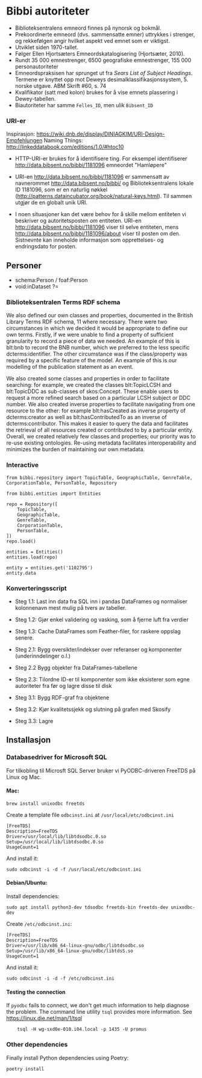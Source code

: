 # Bibbi autoriteter

- Biblioteksentralens emneord finnes på nynorsk og bokmål.
- Prekoordinerte emneord (dvs. sammensatte emner) uttrykkes i strenger, og rekkefølgen angir hvilket aspekt ved emnet som er viktigst.
- Utviklet siden 1970-tallet.
- Følger Ellen Hjortsæters Emneordskatalogisering (Hjortsæter, 2010).
- Rundt 35 000 emnestrenger, 6500 geografiske emnestrenger, 155 000 personautoriteter
- Emneordspraksisen har sprunget ut fra *Sears List of Subject Headings*. Termene er knyttet opp mot Deweys desimalklassifikasjonssystem, 5. norske utgave.<ref> ABM Skrift #60, s. 74</ref>
- Kvalifikator (satt med kolon) brukes for å vise emnets plassering i Dewey-tabellen.
- Biautoriteter har samme `Felles_ID`, men ulik `Bibsent_ID`

### URI-er

Inspirasjon: https://wiki.dnb.de/display/DINIAGKIM/URI-Design-Empfehlungen
Naming Things: http://linkeddatabook.com/editions/1.0/#htoc10

- HTTP-URI-er brukes for å identifisere ting. For eksempel identifiserer http://data.bibsent.no/bibbi/1181096 emneordet "Hamløpere"

- URI-en http://data.bibsent.no/bibbi/1181096 er sammensatt av navnerommet http://data.bibsent.no/bibbi/ og Biblioteksentralens lokale ID 1181096, som er en naturlig nøkkel (http://patterns.dataincubator.org/book/natural-keys.html). Til sammen utgjør de en globalt unik URI.

- I noen situasjoner kan det være behov for å skille mellom entiteten vi beskriver og autoritetsposten *om* entiteten. URI-en http://data.bibsent.no/bibbi/1181096 viser til selve entiteten, mens http://data.bibsent.no/bibbi/1181096/about viser til posten om den. Sistnevnte kan inneholde informasjon som opprettelses- og endringsdato for posten.


## Personer

- schema:Person / foaf:Person
- void:inDataset ?=



### Biblioteksentralen Terms RDF schema

We also defined our own classes and properties, documented in the British Library Terms
RDF schema, 11 where necessary. There were two circumstances in which we decided it
would be appropriate to define our own terms. Firstly, if we were unable to find a property of
sufficient granularity to record a piece of data we needed. An example of this is blt:bnb to
record the BNB number, which we preferred to the less specific dcterms:identifier. The other
circumstance was if the class/property was required by a specific feature of the model. An
example of this is our modelling of the publication statement as an event.


We also created some classes and properties in order to facilitate searching: for example, we
created the classes blt:TopicLCSH and blt:TopicDDC as sub-classes of skos:Concept. These
enable users to request a more refined search based on a particular LCSH subject or DDC
number. We also created inverse properties to facilitate navigating from one resource to the
other: for example blt:hasCreated as inverse property of dcterms:creator as well as
blt:hasContributedTo as an inverse of dcterms:contributor. This makes it easier to query the
data and facilitates the retrieval of all resources created or contributed to by a particular entity.
Overall, we created relatively few classes and properties; our priority was to re-use existing
ontologies. Re-using metadata facilitates interoperability and minimizes the burden of
maintaining our own metadata.


### Interactive

```
from bibbi.repository import TopicTable, GeographicTable, GenreTable, CorporationTable, PersonTable, Repository

from bibbi.entities import Entities

repo = Repository([
	TopicTable,
	GeographicTable,
	GenreTable,
	CorporationTable,
	PersonTable,
])
repo.load()

entities = Entities()
entities.load(repo)

entity = entities.get('1102795')
entity.data

```


### Konverteringsscript

- Steg 1.1: Last inn data fra SQL inn i pandas DataFrames og normaliser kolonnenavn mest mulig på tvers av tabeller.
- Steg 1.2: Gjør enkel validering og vasking,  som å fjerne luft fra verdier
- Steg 1.3: Cache DataFrames som Feather-filer, for raskere oppslag senere.

- Steg 2.1: Bygg oversikter/indekser over referanser og komponenter (underinndelinger o.l.)
- Steg 2.2 Bygg objekter fra DataFrames-tabellene
- Steg 2.3: Tilordne ID-er til komponenter som ikke eksisterer som egne autoriteter fra før og lagre disse til disk

- Steg 3.1: Bygg RDF-graf fra objektene
- Steg 3.2: Kjør kvalitetssjekk og slutning på grafen med Skosify
- Steg 3.3: Lagre


## Installasjon

### Databasedriver for Microsoft SQL

For tilkobling til Microsft SQL Server bruker vi PyODBC-driveren FreeTDS på Linux og Mac.

#### Mac:

	brew install unixodbc freetds

Create a template file `odbcinst.ini` at `/usr/local/etc/odbcinst.ini`

	[FreeTDS]
	Description=FreeTDS
	Driver=/usr/local/lib/libtdsodbc.0.so
	Setup=/usr/local/lib/libtdsodbc.0.so
	UsageCount=1

And install it:

	sudo odbcinst -i -d -f /usr/local/etc/odbcinst.ini

#### Debian/Ubuntu:

Install dependencies:

	sudo apt install python3-dev tdsodbc freetds-bin freetds-dev unixodbc-dev

Create `/etc/odbcinst.ini`:

	[FreeTDS]
	Description=FreeTDS
	Driver=/usr/lib/x86_64-linux-gnu/odbc/libtdsodbc.so
	Setup=/usr/lib/x86_64-linux-gnu/odbc/libtdsS.so
	UsageCount=1

And install it:

	sudo odbcinst -i -d -f /etc/odbcinst.ini

#### Testing the connection

If `pyodbc` fails to connect, we don't get much information to help diagnose the problem.
The command line utility `tsql` provides more information.
See https://linux.die.net/man/1/tsql

		tsql -H wg-sxd0e-010.i04.local -p 1435 -U promus

### Other dependencies

Finally install Python dependencies using Poetry:

	poetry install
